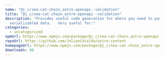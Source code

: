 ```yaml
---
name: "@j_c/sea-cat-chain_astro-openapi--validation"
title: "@j_c/sea-cat-chain_astro-openapi--validation"
description: "Provides useful code generation for where you need to pass
  serializabled data.   Very useful for:"
categories:
  - uncategorized
npmUrl: https://www.npmjs.com/package/@j_c/sea-cat-chain_astro-openapi--validation
repoUrl: https://github.com/JulianCataldo/astro-content
homepageUrl: https://www.npmjs.com/package/@j_c/sea-cat-chain_astro-openapi--validation
downloads: 40
---
```

